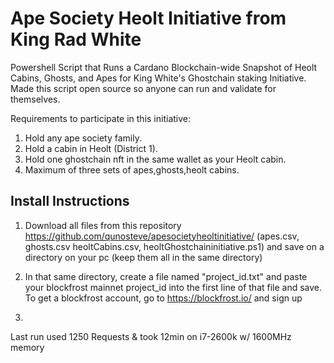 # Ape Society Heolt Initiative from King Rad White
Powershell Script that Runs a Cardano Blockchain-wide Snapshot of Heolt Cabins, Ghosts, and Apes for King White's Ghostchain staking Initiative. Made this script open source so anyone can run and validate for themselves.

Requirements to participate in this initiative:

1. Hold any ape society family. 
2. Hold a cabin in Heolt (District 1). 
3. Hold one ghostchain nft in the same wallet as your Heolt cabin. 
4. Maximum of three sets of apes,ghosts,heolt cabins.

## Install Instructions

1) Download all files from this repository https://github.com/qunosteve/apesocietyheoltinitiative/ (apes.csv, ghosts.csv heoltCabins.csv, heoltGhostchaininitiative.ps1) and save on a directory on your pc (keep them all in the same directory)

2) In that same directory, create a file named "project_id.txt" and paste your blockfrost mainnet project_id into the first line of that file and save. To get a blockfrost account, go to https://blockfrost.io/ and sign up

3)  








Last run used 1250 Requests & took 12min on i7-2600k w/ 1600MHz memory
